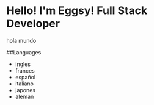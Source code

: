 # Hello! I'm Eggsy! Full Stack Developer
hola mundo



##Languages
- ingles
- frances
- español
- italiano
- japones
- aleman
